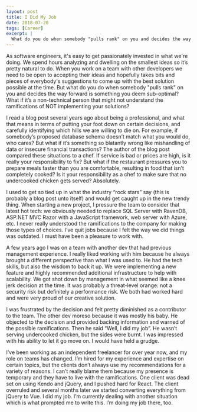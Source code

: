 ```yaml
---
layout: post
title: I Did My Job
date: 2018-07-20
tags: [Career]
excerpt: |
  What do you do when somebody "pulls rank" on you and decides the way forward is something you deem sub-optimal? 
---
```

<p>
As software engineers, it's easy to get passionately invested in what we're doing. We spend hours analyzing and dwelling on the smallest ideas so it’s pretty natural to do. When you work on a team with other developers we need to be open to accepting their ideas and hopefully takes bits and pieces of everybody's suggestions to come up with the best solution possible at the time. But what do you do when somebody "pulls rank" on you and decides the way forward is something you deem sub-optimal? What if it’s a non-technical person that might not understand the ramifications of NOT implementing your solutions?
</p>
<p>
I read a blog post several years ago about being a professional, and what that means in terms of putting your foot down on certain decisions, and carefully identifying which hills we are willing to die on. For example, if somebody’s proposed database schema doesn’t match what you would do, who cares? But what if it’s something so blatantly wrong like mishandling of data or insecure financial transactions? The author of the blog post compared these situations to a chef. If service is bad or prices are high, is it really your responsibility to fix? But what if the restaurant pressures you to prepare meals faster than you are comfortable, resulting in food that isn’t completely cooked? Is it your responsibility as a chef to make sure that no undercooked chicken gets served? Absolutely.
</p>
<p>
I used to get so tied up in what the industry “rock stars” say (this is probably a blog post unto itself) and would get caught up in the new trendy thing. When starting a new project, I pressure the team to consider that latest hot tech: we obviously needed to replace SQL Server with RavenDB, ASP.NET MVC Razor with a JavaScript framework, web server with Azure, etc. I never really understood the ramifications to the company for making those types of choices. I’ve quit jobs because I felt the way we did things was outdated. I must have been a pleasure to work with.
</p>
<p>
A few years ago I was on a team with another dev that had previous management experience. I really liked working with him because he always brought a different perspective than what I was used to. He had the tech skills, but also the wisdom to back it up. We were implementing a new feature and highly recommended additional infrastructure to help with scalability. We got shot down by management in what seemed like a knee jerk decision at the time. It was probably a threat-level orange: not a security risk but definitely a performance risk. We both had worked hard and were very proud of our creative solution.
</p>
<p>
I was frustrated by the decision and felt pretty diminished as a contributor to the team. The other dev moreso because it was mostly his baby. He objected to the decision and provided backing information and warned of the possible ramifications. Then he said “Well, I did my job”. He wasn’t serving undercooked chicken, but the sides were burnt. I was impressed with his ability to let it go move on. I would have held a grudge.
</p>
<p>
I’ve been working as an independent freelancer for over year now, and my role on teams has changed. I’m hired for my experience and expertise on certain topics, but the clients don’t always use my recommendations for a variety of reasons. I can’t really blame them because my presence is temporary and they have to live with the ramifications. One client was dead set on using Kendo and jQuery, and I pushed hard for React. The client overruled and several months later we started converting everything from jQuery to Vue. I did my job. I’m currently dealing with another situation which is what prompted me to write this. I’m doing my job there, too. 
</p>